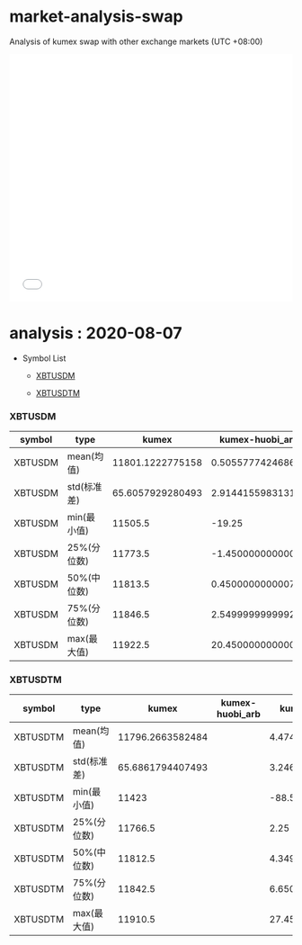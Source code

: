 # market-analysis-swap
Analysis of kumex swap with other exchange markets (UTC +08:00)

<iframe width="100%" height="440" src="./data.html" frameborder="no" border="0" scrolling="no"></iframe>

# analysis : 2020-08-07
* Symbol List

  * [XBTUSDM](#xbtusdm)

  * [XBTUSDTM](#xbtusdtm)


### XBTUSDM

symbol|type|kumex|kumex-huobi_arb|kumex-okex_arb
---|---|---|---|---
XBTUSDM | mean(均值) | 11801.1222775158 | 0.505577742468686 | 0.75510951928169
XBTUSDM | std(标准差) | 65.6057929280493 | 2.91441559831316 | 3.15052037706639
XBTUSDM | min(最小值) | 11505.5 | -19.25 | -22.0499999999993
XBTUSDM | 25%(分位数) | 11773.5 | -1.45000000000073 | -1.65000000000146
XBTUSDM | 50%(中位数) | 11813.5 | 0.450000000000728 | 0.849999999998545
XBTUSDM | 75%(分位数) | 11846.5 | 2.54999999999927 | 3.15000000000145
XBTUSDM | max(最大值) | 11922.5 | 20.4500000000007 | 27.9500000000007


### XBTUSDTM

symbol|type|kumex|kumex-huobi_arb|kumex-okex_arb
---|---|---|---|---
XBTUSDTM | mean(均值) | 11796.2663582484 |  | 4.4748785782437
XBTUSDTM | std(标准差) | 65.6861794407493 |  | 3.24600830083555
XBTUSDTM | min(最小值) | 11423 |  | -88.5999999999985
XBTUSDTM | 25%(分位数) | 11766.5 |  | 2.25
XBTUSDTM | 50%(中位数) | 11812.5 |  | 4.34999999999854
XBTUSDTM | 75%(分位数) | 11842.5 |  | 6.65000000000146
XBTUSDTM | max(最大值) | 11910.5 |  | 27.4500000000007

